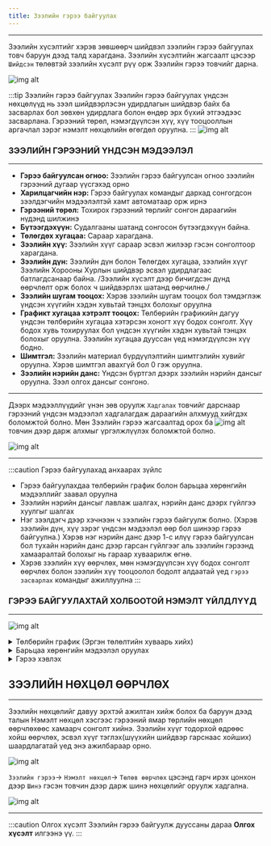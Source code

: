 ```yaml
---
title: Зээлийн гэрээ байгуулах
---
```


---
 Зээлийн хүсэлтийг хэрэв зөвшөөрч шийдвэл зээлийн гэрээ байгуулах товч баруун дээд талд харагдана.
 Зээлийн хүсэлтийн жагсаалт цэсээр `Шийдсэн` төлөвтэй зээлийн хүсэлт рүү орж Зээлийн гэрээ товчийг дарна. 

![img alt](/img/image-23.png)

:::tip Зээлийн гэрээ байгуулах
Зээлийн гэрээ байгуулах үндсэн нөхцөлүүд нь зээл шийдвэрлэсэн удирдлагын шийдвэр байх ба засварлах бол зөвхөн удирдлага болон өндөр эрх бүхий этгээдээс засварлана. Гэрээний төрөл, нэмэгдүүлсэн хүү, хүү тооцооллын аргачлал зэрэг нэмэлт нөхцөлийн өгөгдөл оруулна.
:::
![img alt](/img/image-24.png)

### ЗЭЭЛИЙН ГЭРЭЭНИЙ ҮНДСЭН МЭДЭЭЛЭЛ
---
- **Гэрээ байгуулсан огноо:** Зээлийн гэрээ байгуулсан огноо зээлийн гэрээний дугаар үүсгэхэд орно
- **Харилцагчийн нэр:** Гэрээ байгуулах командыг дархад сонгогдсон зээлдэгчийн мэдээлэлтэй хамт автоматаар орж ирнэ
- **Гэрээний төрөл:** Тохирох гэрээний төрлийг сонгон дараагийн нүдэнд шилжинэ
- **Бүтээгдэхүүн:** Судалгааны шатанд сонгосон бүтээгдэхүүн байна. 
- **Төлөгдөх хугацаа:** Сараар харагдана.
- **Зээлийн хүү:** Зээлийн хүүг сараар эсвэл жилээр гэсэн сонголтоор харагдана.
- **Зээлийн дүн:** Зээлийн дүн болон Төлөгдөх хугацаа, зээлийн хүүг Зээлийн Хорооны Хурлын шийдвэр эсвэл удирдлагаас батлагдсанаар байна. /Зээлийн хүсэлт дээр бичигдсэн дүнд өөрчлөлт орж болох ч шийдвэрлэх шатанд өөрчилнө./
- **Зээлийн шугам тооцох:** Хэрэв зээлийн шугам тооцох бол тэмдэглэж үндсэн хүүгийн хэдэн хувьтай тэнцэх болохыг оруулна
- **Графикт хугацаа хэтрэлт тооцох:** Төлбөрийн графикийн дагуу үндсэн төлбөрийн хугацаа хэтэрсэн хоногт хүү бодох сонголт. Хүү бодох хувь тохируулах бол үндсэн хүүгийн хэдэн хувьтай тэнцэх болохыг оруулна. Зээлийн хугацаа дууссан үед нэмэгдүүлсэн хүү бодно.
- **Шимтгэл:** Зээлийн материал бүрдүүлэлтийн шимтгэлийн хувийг оруулна. Хэрэв шимтгэл авахгүй бол 0 гэж оруулна.
- **Зээлийн нэрийн данс:** Үндсэн бүртгэл дээрх зээлийн нэрийн дансыг оруулна. Зээл олгох дансыг сонгоно. 

---

Дээрх мэдээллүүдийг үнэн зөв оруулж `Хадгалах` товчийг дарснаар гэрээний үндсэн мэдээлэл хадгалагдаж дараагийн алхмууд хийгдэх боломжтой болно. Мөн Зээлийн гэрээ жагсаалтад орох ба ![img alt](/img/save.svg) товчин дээр дарж алхмыг үргэлжлүүлэх боломжтой болно. 

![img alt](/img/image-25.png)

---

:::caution Гэрээ байгуулахад анхаарах зүйлс
-	Гэрээ байгуулахдаа төлбөрийн график болон барьцаа хөрөнгийн мэдээллийг заавал оруулна
-	Зээлийн нэрийн дансыг лавлаж шалгах, нэрийн данс дээрх гүйлгээ хуулгыг шалгах
-	Нэг зээлдэгч дээр хэчнээн ч зээлийн гэрээ байгуулж болно. (Хэрэв зээлийн дүн, хүү зэрэг үндсэн мэдээлэл өөр бол шинээр гэрээ байгуулна.) Хэрэв нэг нэрийн данс дээр 1-с илүү гэрээ байгуулсан бол тухайн нэрийн данс дээр гарсан гүйлгээг аль зээлийн гэрээнд хамааралтай болохыг нь гараар хуваарилж өгнө. 
-	Хэрэв зээлийн хүү өөрчлөх, мөн нэмэгдүүлсэн хүү бодох сонголт өөрчлөх болон зээлийн хүү тооцоолол бодолт алдаатай үед `гэрээ засварлах` командыг ажиллуулна
:::

### ГЭРЭЭ БАЙГУУЛАХТАЙ ХОЛБООТОЙ НЭМЭЛТ ҮЙЛДЛҮҮД
---

![img alt](/img/gNemelt.png)

<details>
    <summary> Төлбөрийн график (Эргэн төлөлтийн хуваарь хийх)</summary>
    
        
- Зээл олгосон огноог оруулах боломжтой.

- Зээлийн гэрээнд тусгасан зээл олгох хугацаагаар Гэрээний дуусах огноо тооцогдож харагдана.
  
- Эхлэх огноо нь гэрээний дагуу төлөлт хийж эхлэх огноог сонгоно. Ингэснээр сар бүрийн хэдний өдөр төлөх эсэхийг сонгох боломж олгоно.
- Үндсэн төлбөрөөс чөлөөлөх сарыг оруулснаар  төлөлт эхэлснээс хэдэн сарын дараа үндсэн зээлийн төлөлт эхлэхийг зааж өгнө.
- Төлөлтийн төрөл хэсэгт `Тэнцүү төлбөрт` гэж сонговол нийт төлбөр тэнцүү байхаар, `Тэнцүү үндсэн` гэж сонговол үндсэн төлбөр тэнцүү байхаар тооцоолно.
- `Тооцох` товчийг дарснаар нөхцлийн дагуу төлбөрийн график байгуулагдаж харагдана. 
- Тооцоолсон хүснэгт дээр хэрэв гараар засвар хийх бол засах сарын засах талбар дээр товшиж мэдээллийг засварласны дараа `Confirm` товчийг дарж хадгална. 
- Гараар хийсэн засвар амжилттай болсон бол тооцоолол дахин хийгдэж баруун доод буланд _амжилттай_ эсвэл _амжилтгүй_ болсон талаар мэдэгдэл харагдана. 
- Дэлгэцийн доод хэсэгт тооцооллын үр дүнг нэгтгэн харуулна. 
- Гараар оруулах: Энэ сонголтыг сонгосон үед _төлөх огноо, үндсэн төлөлт, хүүгийн төлөлтийн дүн_ -г бүгдийг гараас оруулж өгнө.
- PMT-Үе тутам төлөх. Энэ аргыг сонгосон үед үндсэн төлбөрөөс чөлөөлөх хугацаа байвал оруулж өгөөд төлж эхлэх огноог сонгон `Нэмэх` товч дарахад программ төлөх хуваарийг автоматаар зохионо. 
- Хүүг сар болгон тогтсон өдөр төлөх: Энэ аргыг сонгосон үед зөвхөн үндсэн хүүгийн дүн, төлөх огноог гараас оруулж өгөх ба хүүгийн төлбөрийг үлдэгдэл дүнг сарын хүүгээр үржих замаар программ бодож төлбөрийн график зохионо.

![img alt](/img/image-27.png)

</details>

<details>
 <summary>Барьцаа хөрөнгийн мэдээлэл оруулах</summary>

Барьцааны мэдээлэл оруулахдаа `Барьцаа хөрөнгийн жагсаалт` цонхыг дуудаж засвар хийх товчийг дарсанаар **Барьцаа хөрөнгийн жагсаалт нэмэх** боломжтой болно. Жагсаалтын толгойн зүүн хэсэгт харагдах     `+Шинэ` товчийг дарж шинэ барьцааг нэмнэ. 

---

 ![img alt](/img/image28.png)
 
 Барьцаа хөрөнгийн мэдээлэл зээлийн хүсэлт дээр бүртгэгдсэн барьцаа байх боломжтой ба үнэлгээ мөн хамтран эзэмшигчдийн мэдээллийг оруулан **ОК** товч дарна.
 
 ---
 
 ![img alt](/img/image-29.png)
 
   </details>
   

  <details>
     <summary> Гэрээ хэвлэх </summary>
     
Гэрээний драфтуудаас сонгосон гэрээг хэвлэх боломжтой. Хэрвээ хүсвэл файл хэлбэрээр татаж аваад гарын үсэг зурж тамгалсны дараа файл хэлбэрээр хавсралт оруулах боломжтой. 
  
![img alt](/img/zGeree.png)
   
</details>

## ЗЭЭЛИЙН НӨХЦӨЛ ӨӨРЧЛӨХ
---
 Зээлийн нөхцөлийг давуу эрхтэй ажилтан хийж болох ба баруун дээд талын Нэмэлт нөхцөл хэсгээс гэрээний ямар төрлийн нөхцөл өөрчлөхөөс хамаарч сонголт хийнэ. Зээлийн хүүг тодорхой өдрөөс хойш өөрчлөх, эсвэл хүүг тэглэх(шүүхийн шийдвэр гарснаас хойших) шаардлагатай үед энэ ажилбараар орно.
 
 ![img alt](/img/zNuhtsul.png)
 >
 `Зээлийн гэрээ`-> `Нэмэлт нөхцөл`-> `Төлөв өөрчлөх` цэсэнд гарч ирэх цонхон дээр `Шинэ` гэсэн товчин дээр дарж шинэ нөхцөлийг оруулж хадгална.
 
 ![img alt](/img/image-37.png)
 
 ---
:::caution Олгох хүсэлт
Зээлийн гэрээ байгуулж дууссаны дараа **Олгох хүсэлт** илгээнэ үү.
:::